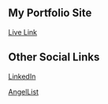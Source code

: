 ## My Portfolio Site

[Live Link](https://edwinhongcheng.github.io) 


## Other Social Links

[LinkedIn](https://www.linkedin.com/in/edwin-cheng-a603819b/)

[AngelList](https://angel.co/u/edwin-cheng-5)
